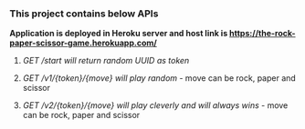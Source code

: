 ### This project contains below APIs

**Application is deployed in Heroku server and host link is https://the-rock-paper-scissor-game.herokuapp.com/**

1. _GET /start will return random UUID as token_

2. _GET /v1/{token}/{move} will play random_ - move can be rock, paper and scissor

3. _GET /v2/{token}/{move} will play cleverly and will always wins_ - move can be rock, paper and scissor


